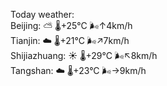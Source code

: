 Today weather:  
Beijing: ⛅️  🌡️+25°C 🌬️↑4km/h  
Tianjin: ☁️   🌡️+21°C 🌬️↗7km/h  
Shijiazhuang: ☀️   🌡️+29°C 🌬️↖8km/h  
Tangshan: ☁️   🌡️+23°C 🌬️→9km/h  
